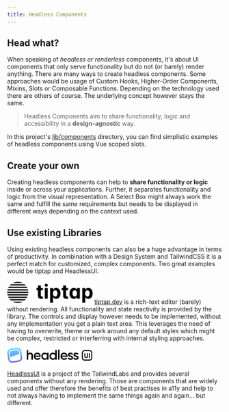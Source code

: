 ```yaml
---
title: Headless Components
---
```


## Head what?

When speaking of _headless or renderless_ components, it's about UI components that only serve functionality but do not (or barely) render anything. There are many ways to create headless components. Some approaches would be usage of Custom Hooks, Higher-Order Components, Mixins, Slots or Composable Functions. Depending on the technology used there are others of course. The underlying concept however stays the same. 

> Headless Components aim to share functionality, logic and accessibility in a **design-agnostic** way.

In this project's <u>[lib/components](https://gitlab.maibornwolff.de/department-dtd/modern-atomic-design/-/tree/main/lib/components)</u> directory, you can find simplistic examples of headless components using Vue scoped slots.


## Create your own

Creating headless components can help to **share functionality or logic** inside or across your applications. Further, it separates functionality and logic from the visual representation. A Select Box might always work the same and fulfill the same requirements but needs to be displayed in different ways depending on the context used.

## Use existing Libraries

Using existing headless components can also be a huge advantage in terms of productivity. In combination with a Design System and TailwindCSS it is a perfect match for customized, complex components. Two great examples would be tiptap and HeadlessUI.

<img src="icons/tiptap.svg" width="200" alt="tiptap"></img>
<u>[tiptap.dev](https://tiptap.dev/)</u> is a rich-text editor (barely) without rendering.
All functionality and state reactivity is provided by the library. The controls and display however needs to be implemented, without any implementation you get a plain text area. This leverages the need of having to overwrite, theme or work around any default styles which might be complex, restricted or interferring with internal styling approaches.

<img src="icons/headlessui.svg" width="200" alt="headlessui"></img>

<u>[HeadlessUI](https://headlessui.dev/)</u> is a project of the TailwindLabs and provides several components without any rendering. Those are components that are widely used and offer therefore the benefits of best practises in a11y and help to not always having to implement the same things again and again... but different.
